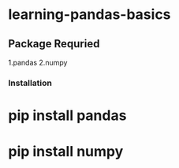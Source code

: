 # learning-pandas-basics

## Package Requried
   1.pandas
   2.numpy
   
### Installation
  # pip install pandas
  # pip install numpy
